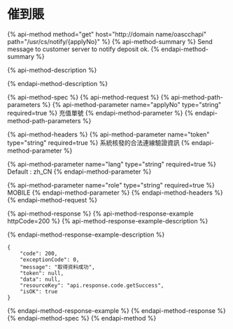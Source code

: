 # 催到賬

{% api-method method="get" host="http://domain name/oascchapi" path="/usr/cs/notify/{applyNo}" %}
{% api-method-summary %}
Send message to customer server to notify deposit ok.
{% endapi-method-summary %}

{% api-method-description %}

{% endapi-method-description %}

{% api-method-spec %}
{% api-method-request %}
{% api-method-path-parameters %}
{% api-method-parameter name="applyNo" type="string" required=true %}
充值單號
{% endapi-method-parameter %}
{% endapi-method-path-parameters %}

{% api-method-headers %}
{% api-method-parameter name="token" type="string" required=true %}
系統核發的合法連線驗證資訊
{% endapi-method-parameter %}

{% api-method-parameter name="lang" type="string" required=true %}
Default : zh\_CN
{% endapi-method-parameter %}

{% api-method-parameter name="role" type="string" required=true %}
MOBILE
{% endapi-method-parameter %}
{% endapi-method-headers %}
{% endapi-method-request %}

{% api-method-response %}
{% api-method-response-example httpCode=200 %}
{% api-method-response-example-description %}

{% endapi-method-response-example-description %}

```
{
    "code": 200,
    "exceptionCode": 0,
    "message": "取得资料成功",
    "token": null,
    "data": null,
    "resourceKey": "api.response.code.getSuccess",
    "isOK": true
}
```
{% endapi-method-response-example %}
{% endapi-method-response %}
{% endapi-method-spec %}
{% endapi-method %}

